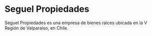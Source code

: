 # Seguel Propiedades

Seguel Propiedades es una empresa de bienes raíces ubicada en la V Región de Valparaíso, en Chile.
